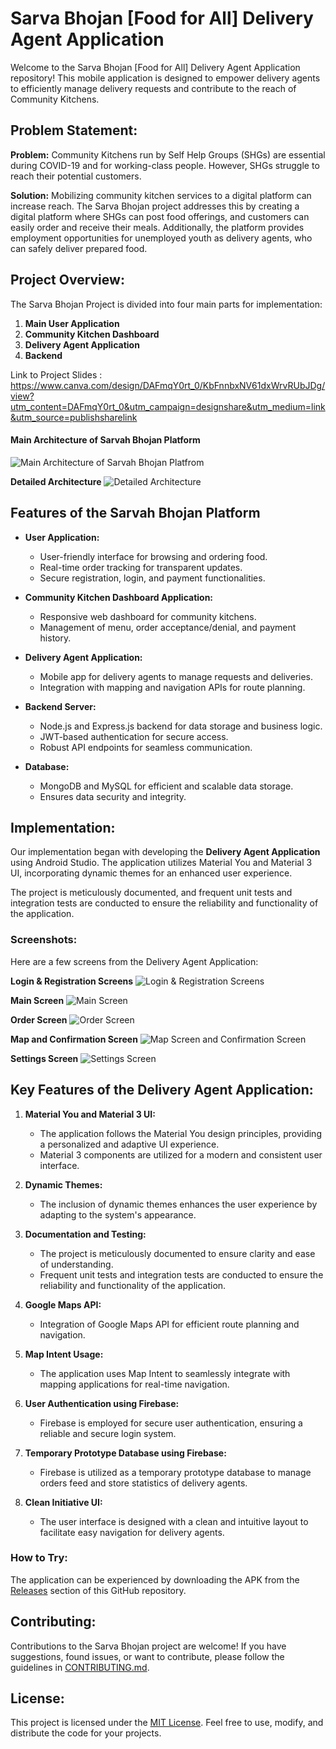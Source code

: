 # Sarva Bhojan [Food for All] Delivery Agent Application

Welcome to the Sarva Bhojan [Food for All] Delivery Agent Application repository! This mobile application is designed to empower delivery agents to efficiently manage delivery requests and contribute to the reach of Community Kitchens.

## Problem Statement:

**Problem:**
Community Kitchens run by Self Help Groups (SHGs) are essential during COVID-19 and for working-class people. However, SHGs struggle to reach their potential customers.

**Solution:**
Mobilizing community kitchen services to a digital platform can increase reach. The Sarva Bhojan project addresses this by creating a digital platform where SHGs can post food offerings, and customers can easily order and receive their meals. Additionally, the platform provides employment opportunities for unemployed youth as delivery agents, who can safely deliver prepared food.

## Project Overview:

The Sarva Bhojan Project is divided into four main parts for implementation:

1. **Main User Application**
2. **Community Kitchen Dashboard**
3. **Delivery Agent Application**
4. **Backend**


Link to Project Slides : https://www.canva.com/design/DAFmqY0rt_0/KbFnnbxNV61dxWrvRUbJDg/view?utm_content=DAFmqY0rt_0&utm_campaign=designshare&utm_medium=link&utm_source=publishsharelink


</hr>

<h4 style=" text-algin : center; ">Main Architecture of Sarvah Bhojan Platform</h4>

![Main Architecture of Sarvah Bhojan Platfrom](https://github.com/ujjwalr-y20cs161/Sarvah-Bhojan-Delivery-Agent/assets/95554295/32a623d4-4fe3-49b2-8a28-f927de225a94)



**Detailed Architecture**
![Detailed Architecture](https://github.com/ujjwalr-y20cs161/Sarvah-Bhojan-Delivery-Agent/assets/95554295/ccd38c24-0a56-4b61-bed6-62900de5b6b2)


## Features of the Sarvah Bhojan Platform

- **User Application:**
  - User-friendly interface for browsing and ordering food.
  - Real-time order tracking for transparent updates.
  - Secure registration, login, and payment functionalities.

- **Community Kitchen Dashboard Application:**
  - Responsive web dashboard for community kitchens.
  - Management of menu, order acceptance/denial, and payment history.

- **Delivery Agent Application:**
  - Mobile app for delivery agents to manage requests and deliveries.
  - Integration with mapping and navigation APIs for route planning.

- **Backend Server:**
  - Node.js and Express.js backend for data storage and business logic.
  - JWT-based authentication for secure access.
  - Robust API endpoints for seamless communication.

- **Database:**
  - MongoDB and MySQL for efficient and scalable data storage.
  - Ensures data security and integrity.


## Implementation:

Our implementation began with developing the **Delivery Agent Application** using Android Studio. The application utilizes Material You and Material 3 UI, incorporating dynamic themes for an enhanced user experience.


The project is meticulously documented, and frequent unit tests and integration tests are conducted to ensure the reliability and functionality of the application.

### Screenshots:

Here are a few screens from the Delivery Agent Application:


**Login & Registration Screens**
![Login & Registration Screens](https://github.com/ujjwalr-y20cs161/Sarvah-Bhojan-Delivery-Agent/assets/95554295/3253e775-0303-45d2-9b2a-9bacf8063e9b)



**Main Screen**
![Main Screen](https://github.com/ujjwalr-y20cs161/Sarvah-Bhojan-Delivery-Agent/assets/95554295/c5aaee49-4525-4d0a-a7ad-00b03648f433)



**Order Screen**
![Order Screen](https://github.com/ujjwalr-y20cs161/Sarvah-Bhojan-Delivery-Agent/assets/95554295/2b47b442-08e0-488d-a8f2-c20ce5641b07)



**Map and Confirmation Screen**
![Map Screen and Confirmation Screen](https://github.com/ujjwalr-y20cs161/Sarvah-Bhojan-Delivery-Agent/assets/95554295/ca7a2c87-c9a3-4dbb-aff9-00295a1635b9)



**Settings Screen**
![Settings Screen](https://github.com/ujjwalr-y20cs161/Sarvah-Bhojan-Delivery-Agent/assets/95554295/d1e73537-0b1d-4e5f-85f6-b178306c4dc4)





## Key Features of the Delivery Agent Application:

1. **Material You and Material 3 UI:**
   - The application follows the Material You design principles, providing a personalized and adaptive UI experience.
   - Material 3 components are utilized for a modern and consistent user interface.

2. **Dynamic Themes:**
   - The inclusion of dynamic themes enhances the user experience by adapting to the system's appearance.

3. **Documentation and Testing:**
   - The project is meticulously documented to ensure clarity and ease of understanding.
   - Frequent unit tests and integration tests are conducted to ensure the reliability and functionality of the application.

4. **Google Maps API:**
   - Integration of Google Maps API for efficient route planning and navigation.

5. **Map Intent Usage:**
   - The application uses Map Intent to seamlessly integrate with mapping applications for real-time navigation.

6. **User Authentication using Firebase:**
   - Firebase is employed for secure user authentication, ensuring a reliable and secure login system.

7. **Temporary Prototype Database using Firebase:**
   - Firebase is utilized as a temporary prototype database to manage orders feed and store statistics of delivery agents.

8. **Clean Initiative UI:**
   - The user interface is designed with a clean and intuitive layout to facilitate easy navigation for delivery agents.

### How to Try:

The application can be experienced by downloading the APK from the [Releases](https://github.com/your-username/sarva-bhojan-delivery-agent/releases) section of this GitHub repository.

## Contributing:

Contributions to the Sarva Bhojan project are welcome! If you have suggestions, found issues, or want to contribute, please follow the guidelines in [CONTRIBUTING.md](CONTRIBUTING.md).

## License:

This project is licensed under the [MIT License](LICENSE). Feel free to use, modify, and distribute the code for your projects.
